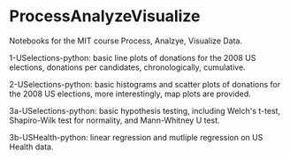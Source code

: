 # ProcessAnalyzeVisualize
Notebooks for the MIT course Process, Analzye, Visualize Data.

1-USelections-python: basic line plots of donations for the 2008 US elections, donations per candidates, chronologically, cumulative.

2-USelections-python: basic histograms and scatter plots of donations for the 2008 US elections, more interestingly, map plots are provided.

3a-USelections-python: basic hypothesis testing, including Welch's t-test, Shapiro-Wilk test for normality, and Mann-Whitney U test.

3b-USHealth-python: linear regression and mutliple regression on US Health data.


